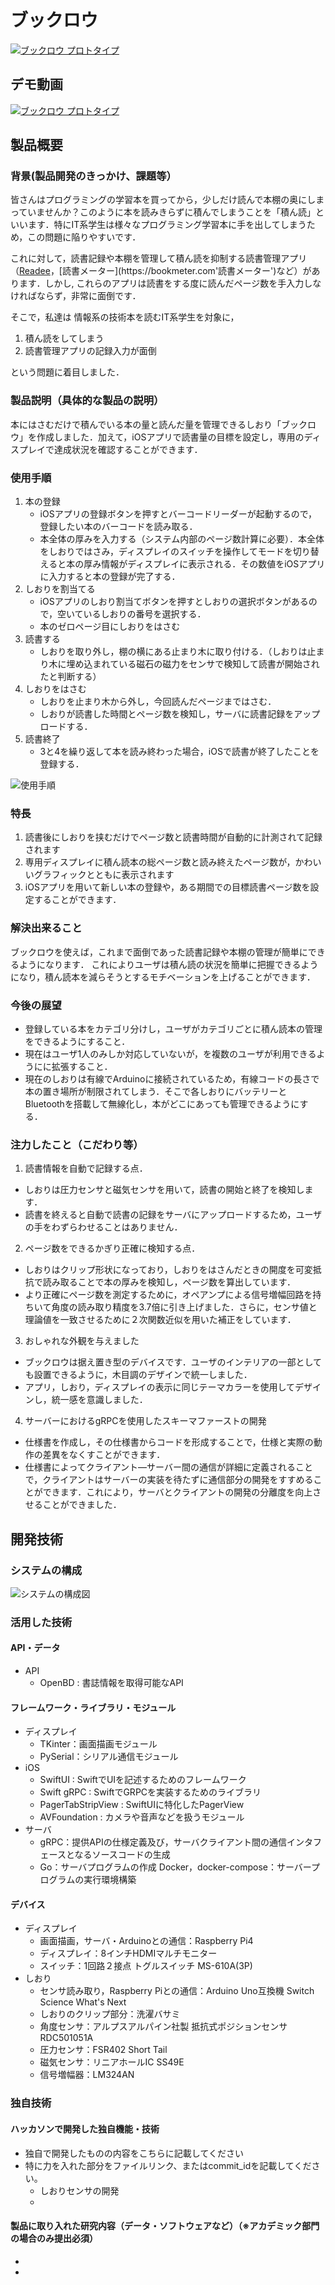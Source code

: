 # ブックロウ

[![ブックロウ プロトタイプ](./docs/product_image.jpg)](https://youtu.be/6wBIy_HYoz8)

## デモ動画
[![ブックロウ プロトタイプ](./docs/demo_video.png)](https://youtu.be/6wBIy_HYoz8)

## 製品概要
### 背景(製品開発のきっかけ、課題等）
皆さんはプログラミングの学習本を買ってから，少しだけ読んで本棚の奥にしまっていませんか？このように本を読みきらずに積んでしまうことを「積ん読」といいます．特にIT系学生は様々なプログラミング学習本に手を出してしまうため，この問題に陥りやすいです．

これに対して，読書記録や本棚を管理して積ん読を抑制する読書管理アプリ（[Readee](https://readee.rakuten.co.jp"Readee")，[読書メーター](https://bookmeter.com'読書メーター')など）があります．しかし, これらのアプリは読書をする度に読んだページ数を手入力しなければならず，非常に面倒です．

そこで，私達は
情報系の技術本を読むIT系学生を対象に，
1. 積ん読をしてしまう
2. 読書管理アプリの記録入力が面倒

という問題に着目しました．

### 製品説明（具体的な製品の説明）
本にはさむだけで積んでいる本の量と読んだ量を管理できるしおり「ブックロウ」を作成しました．加えて，iOSアプリで読書量の目標を設定し，専用のディスプレイで達成状況を確認することができます．


### 使用手順
1. 本の登録
    * iOSアプリの登録ボタンを押すとバーコードリーダーが起動するので，登録したい本のバーコードを読み取る．
    * 本全体の厚みを入力する（システム内部のページ数計算に必要）．本全体をしおりではさみ，ディスプレイのスイッチを操作してモードを切り替えると本の厚み情報がディスプレイに表示される．その数値をiOSアプリに入力すると本の登録が完了する．
2. しおりを割当てる
    * iOSアプリのしおり割当てボタンを押すとしおりの選択ボタンがあるので，空いているしおりの番号を選択する．
    * 本のゼロページ目にしおりをはさむ
3. 読書する
    * しおりを取り外し，棚の横にある止まり木に取り付ける．（しおりは止まり木に埋め込まれている磁石の磁力をセンサで検知して読書が開始されたと判断する）
4. しおりをはさむ
    * しおりを止まり木から外し，今回読んだページまではさむ．
    * しおりが読書した時間とページ数を検知し，サーバに読書記録をアップロードする．
5. 読書終了
    * 3と4を繰り返して本を読み終わった場合，iOSで読書が終了したことを登録する．

![使用手順](./docs/use_procedure.png)

### 特長
1. 読書後にしおりを挟むだけでページ数と読書時間が自動的に計測されて記録されます
2. 専用ディスプレイに積ん読本の総ページ数と読み終えたページ数が，かわいいグラフィックとともに表示されます
3. iOSアプリを用いて新しい本の登録や，ある期間での目標読書ページ数を設定することができます．

### 解決出来ること
ブックロウを使えば，これまで面倒であった読書記録や本棚の管理が簡単にできるようになります．
これによりユーザは積ん読の状況を簡単に把握できるようになり，積ん読本を減らそうとするモチベーションを上げることができます．
### 今後の展望
 - 登録している本をカテゴリ分けし，ユーザがカテゴリごとに積ん読本の管理をできるようにすること．
 - 現在はユーザ1人のみしか対応していないが，を複数のユーザが利用できるようにに拡張すること．
 - 現在のしおりは有線でArduinoに接続されているため，有線コードの長さで本の置き場所が制限されてしまう．そこで各しおりにバッテリーとBluetoothを搭載して無線化し，本がどこにあっても管理できるようにする．
### 注力したこと（こだわり等）
1. 読書情報を自動で記録する点．
 - しおりは圧力センサと磁気センサを用いて，読書の開始と終了を検知します．
 - 読書を終えると自動で読書の記録をサーバにアップロードするため，ユーザの手をわずらわせることはありません．
2. ページ数をできるかぎり正確に検知する点．
 - しおりはクリップ形状になっており，しおりをはさんだときの開度を可変抵抗で読み取ることで本の厚みを検知し，ページ数を算出しています．
 - より正確にページ数を測定するために，オペアンプによる信号増幅回路を持ちいて角度の読み取り精度を3.7倍に引き上げました．さらに，センサ値と理論値を一致させるために２次関数近似を用いた補正をしています．
3. おしゃれな外観を与えました
 - ブックロウは据え置き型のデバイスです．ユーザのインテリアの一部としても設置できるように，木目調のデザインで統一しました．
 - アプリ，しおり，ディスプレイの表示に同じテーマカラーを使用してデザインし，統一感を意識しました．
4. サーバーにおけるgRPCを使用したスキーマファーストの開発
 - 仕様書を作成し，その仕様書からコードを形成することで，仕様と実際の動作の差異をなくすことができます．
 - 仕様書によってクライアント―サーバー間の通信が詳細に定義されることで，クライアントはサーバーの実装を待たずに通信部分の開発をすすめることができます．これにより，サーバとクライアントの開発の分離度を向上させることができました．

## 開発技術
### システムの構成
![システムの構成図](./docs/architecture.png)
### 活用した技術
#### API・データ
* API
    * OpenBD : 書誌情報を取得可能なAPI


#### フレームワーク・ライブラリ・モジュール
* ディスプレイ
    * TKinter：画面描画モジュール
    * PySerial：シリアル通信モジュール
* iOS
    * SwiftUI : SwiftでUIを記述するためのフレームワーク
    * Swift gRPC : SwiftでGRPCを実装するためのライブラリ
    * PagerTabStripView : SwiftUIに特化したPagerView
    * AVFoundation : カメラや音声などを扱うモジュール
* サーバ
    * gRPC：提供APIの仕様定義及び，サーバクライアント間の通信インタフェースとなるソースコードの生成
    * Go：サーバプログラムの作成
    Docker，docker-compose：サーバープログラムの実行環境構築

#### デバイス
* ディスプレイ
    * 画面描画，サーバ・Arduinoとの通信：Raspberry Pi4
    * ディスプレイ：8インチHDMIマルチモニター 
    * スイッチ：1回路２接点 トグルスイッチ MS-610A(3P)
* しおり
    * センサ読み取り，Raspberry Piとの通信：Arduino Uno互換機 Switch Science What's Next
    * しおりのクリップ部分：洗濯バサミ
    * 角度センサ：アルプスアルパイン社製 抵抗式ポジションセンサRDC501051A
    * 圧力センサ：FSR402 Short Tail
    * 磁気センサ：リニアホールIC SS49E
    * 信号増幅器：LM324AN


### 独自技術
#### ハッカソンで開発した独自機能・技術
* 独自で開発したものの内容をこちらに記載してください
* 特に力を入れた部分をファイルリンク、またはcommit_idを記載してください。
    * しおりセンサの開発
    *  

#### 製品に取り入れた研究内容（データ・ソフトウェアなど）（※アカデミック部門の場合のみ提出必須）
* 
* 
